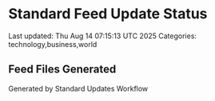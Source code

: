 # Standard Feed Update Status
Last updated: Thu Aug 14 07:15:13 UTC 2025
Categories: technology,business,world

## Feed Files Generated

Generated by Standard Updates Workflow

